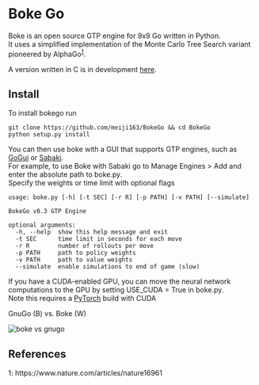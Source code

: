 # Boke Go
Boke is an open source GTP engine for 9x9 Go written in Python.\
It uses a simplified implementation of the Monte Carlo Tree Search variant pioneered by AlphaGo<sup>[1](#1)</sup>.

A version written in C is in development [here](https://github.com/dukehhong/bokego-c).

## Install
To install bokego run
```
git clone https://github.com/meiji163/BokeGo && cd BokeGo
python setup.py install
```
You can then use boke with a GUI that supports GTP engines, such as [GoGui](https://sourceforge.net/projects/gogui/) or [Sabaki](https://sabaki.yichuanshen.de/).\
For example, to use Boke with Sabaki go to Manage Engines > Add and enter the absolute path to boke.py.\
Specify the weights or time limit with optional flags
```
usage: boke.py [-h] [-t SEC] [-r R] [-p PATH] [-v PATH] [--simulate]

BokeGo v0.3 GTP Engine

optional arguments:
  -h, --help  show this help message and exit
  -t SEC      time limit in seconds for each move
  -r R        number of rollouts per move
  -p PATH     path to policy weights
  -v PATH     path to value weights
  --simulate  enable simulations to end of game (slow)
```

If you have a CUDA-enabled GPU, you can move the neural network computations to the GPU by setting
USE_CUDA = True in boke.py.\
Note this requires a [PyTorch](https://pytorch.org/get-started/locally/) build with CUDA

GnuGo (B) vs. Boke (W)


![boke vs gnugo](https://media.giphy.com/media/T9E8NcDPFe5PAdmyxT/giphy.gif)

## References
<div><a name="1">1</a>: https://www.nature.com/articles/nature16961</div>

